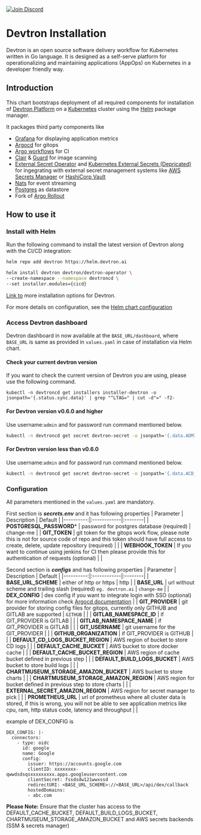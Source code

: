 
[![Join Discord](https://img.shields.io/badge/Join%20us%20on-Discord-e01563.svg)](https://discord.gg/72JDKy4)

# Devtron Installation

Devtron is an open source software delivery workflow for Kubernetes written in Go language. It is designed as a self-serve platform for operationalizing and maintaining applications (AppOps) on Kubernetes in a developer friendly way.

## Introduction

This chart bootstraps deployment of all required components for installation of [Devtron Platform](https://github.com/devtron-labs) on a [Kubernetes](http://kubernetes.io) cluster using the [Helm](https://helm.sh) package manager.

It packages third party components like 

 - [Grafana](https://github.com/grafana/grafana) for displaying application metrics 
 - [Argocd](https://github.com/argoproj/argo-cd/) for gitops 
 - [Argo workflows](https://github.com/argoproj/argo) for CI
 - [Clair](https://github.com/quay/clair) & [Guard](https://github.com/guard/guard) for image scanning
 - [External Secret Operator](https://github.com/external-secrets/external-secrets) and [Kubernetes External Secrets (Depricated) ](https://github.com/godaddy/kubernetes-external-secrets) for ingegrating with external secret management systems like [AWS Secrets Manager](https://aws.amazon.com/secrets-manager/) or [HashiCorp Vault](https://www.vaultproject.io/)
 - [Nats](https://github.com/nats-io) for event streaming
 - [Postgres](https://github.com/postgres/postgres) as datastore
 - Fork of [Argo Rollout](https://github.com/argoproj/argo-rollouts) 

## How to use it

### Install with Helm

Run the following command to install the latest version of Devtron along with the CI/CD integration:

```bash
helm repo add devtron https://helm.devtron.ai 

helm install devtron devtron/devtron-operator \
--create-namespace --namespace devtroncd \
--set installer.modules={cicd}
```

[Link to](https://docs.devtron.ai/install) more installation options for Devtron.

For more details on configuration, see the [Helm chart configuration](#configuration)

### Access Devtron dashboard

Devtron dashboard in now available at the `BASE_URL/dashboard`, where `BASE_URL` is same as provided in `values.yaml` in case of installation via Helm chart.

#### Check your current devtron version

If you want to check the current version of Devtron you are using, please use the following command.

```
kubectl -n devtroncd get installers installer-devtron -o jsonpath='{.status.sync.data}' | grep "^LTAG=" | cut -d"=" -f2-
```

#### For Devtron version v0.6.0 and higher

Use username:`admin` and for password run command mentioned below.
```bash
kubectl -n devtroncd get secret devtron-secret -o jsonpath='{.data.ADMIN_PASSWORD}' | base64 -d
```

#### For Devtron version less than v0.6.0

Use username:`admin` and for password run command mentioned below.
```bash
kubectl -n devtroncd get secret devtron-secret -o jsonpath='{.data.ACD_PASSWORD}' | base64 -d
```

### Configuration

All parameters mentioned in the `values.yaml` are mandatory.

First section is ***secrets.env*** and it has following properties
| Parameter | Description | Default |
|----------:|:------------|:--------|
| **POSTGRESQL_PASSWORD*** | password for postgres database (required) | change-me |
| **GIT_TOKEN** | git token for the gitops work flow, please note this is not for source code of repo and this token should have full access to create, delete, update repository (required) |  |
| **WEBHOOK_TOKEN** | If you want to continue using jenkins for CI then please provide this for authentication of requests (optional)  |  |

Second section is ***configs*** and has following properties
| Parameter | Description | Default |
|----------:|:------------|:--------|
| **BASE_URL_SCHEME** | either of http or https | http |
| **BASE_URL** | url without scheme and trailing slash (required) `eg. devtron.ai` | `change-me` |
| **DEX_CONFIG** | dex config if you want to integrate login with SSO (optional) for more information check [Argocd documentation](https://argoproj.github.io/argo-cd/operator-manual/user-management/) | 
| **GIT_PROVIDER** | git provider for storing config files for gitops, currently only GITHUB and GITLAB are supported | `GITHUB` | |
| **GITLAB_NAMESPACE_ID** | if GIT_PROVIDER is GITLAB | | 
| **GITLAB_NAMESPACE_NAME** | if GIT_PROVIDER is GITLAB | |
| **GIT_USERNAME** | git username for the GIT_PROVIDER | |
| **GITHUB_ORGANIZATION** | if GIT_PROVIDER is GITHUB | |
| **DEFAULT_CD_LOGS_BUCKET_REGION** | AWS region of bucket to store CD logs | |
| **DEFAULT_CACHE_BUCKET** | AWS bucket to store docker cache |  |
| **DEFAULT_CACHE_BUCKET_REGION** | AWS region of cache bucket defined in previous step | |
| **DEFAULT_BUILD_LOGS_BUCKET** | AWS bucket to store build logs | |
| **CHARTMUSEUM_STORAGE_AMAZON_BUCKET** | AWS bucket to store charts |  |
| **CHARTMUSEUM_STORAGE_AMAZON_REGION** | AWS region for bucket defined in previous step to store charts | |
| **EXTERNAL_SECRET_AMAZON_REGION** | AWS region for secret manager to pick |  |
| **PROMETHEUS_URL** | url of prometheus where all cluster data is stored, if this is wrong, you will not be able to see application metrics like cpu, ram, http status code, latency and throughput |  |

example of DEX_CONFIG is

    DEX_CONFIG: |-
      connectors:
        - type: oidc
          id: google
          name: Google
          config:
            issuer: https://accounts.google.com
            clientID: xxxxxxxx-qwwdsdsqsxxxxxxxxx.apps.googleusercontent.com
            clientSecret: fssdsdw121wwxssd
            redirectURI: <BASE_URL_SCHEME>://<BASE_URL>/api/dex/callback
            hostedDomains:
            - abc.com

**Please Note:**
Ensure that the cluster has access to the DEFAULT_CACHE_BUCKET, DEFAULT_BUILD_LOGS_BUCKET, CHARTMUSEUM_STORAGE_AMAZON_BUCKET and AWS secrets backends (SSM & secrets manager)


